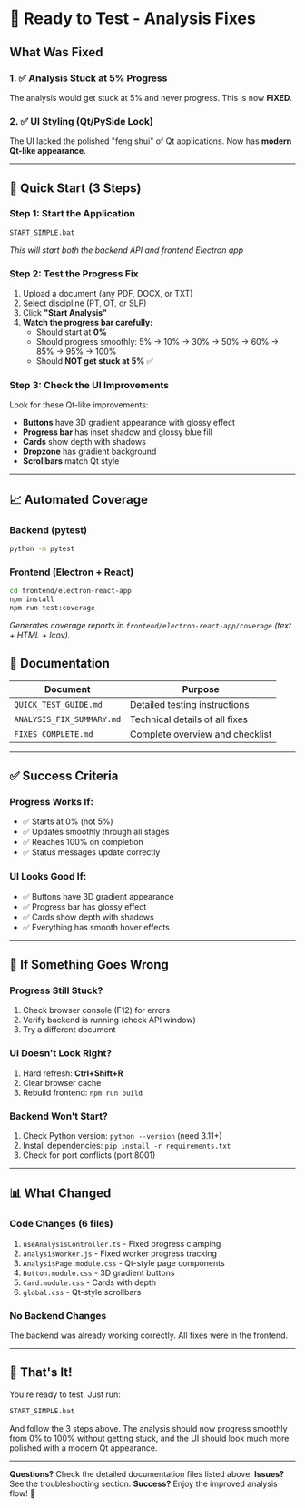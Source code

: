# 🎯 Ready to Test - Analysis Fixes

## What Was Fixed

### 1. ✅ Analysis Stuck at 5% Progress
The analysis would get stuck at 5% and never progress. This is now **FIXED**.

### 2. ✅ UI Styling (Qt/PySide Look)
The UI lacked the polished "feng shui" of Qt applications. Now has **modern Qt-like appearance**.

---

## 🚀 Quick Start (3 Steps)

### Step 1: Start the Application
```bash
START_SIMPLE.bat
```
*This will start both the backend API and frontend Electron app*

### Step 2: Test the Progress Fix
1. Upload a document (any PDF, DOCX, or TXT)
2. Select discipline (PT, OT, or SLP)
3. Click **"Start Analysis"**
4. **Watch the progress bar carefully:**
   - Should start at **0%**
   - Should progress smoothly: 5% → 10% → 30% → 50% → 60% → 85% → 95% → 100%
   - Should **NOT get stuck at 5%** ✅

### Step 3: Check the UI Improvements
Look for these Qt-like improvements:
- **Buttons** have 3D gradient appearance with glossy effect
- **Progress bar** has inset shadow and glossy blue fill
- **Cards** show depth with shadows
- **Dropzone** has gradient background
- **Scrollbars** match Qt style

---

## 📈 Automated Coverage

### Backend (pytest)
```bash
python -m pytest
```

### Frontend (Electron + React)
```bash
cd frontend/electron-react-app
npm install
npm run test:coverage
```

*Generates coverage reports in `frontend/electron-react-app/coverage` (text + HTML + lcov).*

## 📖 Documentation

| Document | Purpose |
|----------|---------|
| `QUICK_TEST_GUIDE.md` | Detailed testing instructions |
| `ANALYSIS_FIX_SUMMARY.md` | Technical details of all fixes |
| `FIXES_COMPLETE.md` | Complete overview and checklist |

---

## ✅ Success Criteria

### Progress Works If:
- ✅ Starts at 0% (not 5%)
- ✅ Updates smoothly through all stages
- ✅ Reaches 100% on completion
- ✅ Status messages update correctly

### UI Looks Good If:
- ✅ Buttons have 3D gradient appearance
- ✅ Progress bar has glossy effect
- ✅ Cards show depth with shadows
- ✅ Everything has smooth hover effects

---

## 🐛 If Something Goes Wrong

### Progress Still Stuck?
1. Check browser console (F12) for errors
2. Verify backend is running (check API window)
3. Try a different document

### UI Doesn't Look Right?
1. Hard refresh: **Ctrl+Shift+R**
2. Clear browser cache
3. Rebuild frontend: `npm run build`

### Backend Won't Start?
1. Check Python version: `python --version` (need 3.11+)
2. Install dependencies: `pip install -r requirements.txt`
3. Check for port conflicts (port 8001)

---

## 📊 What Changed

### Code Changes (6 files)
1. `useAnalysisController.ts` - Fixed progress clamping
2. `analysisWorker.js` - Fixed worker progress tracking
3. `AnalysisPage.module.css` - Qt-style page components
4. `Button.module.css` - 3D gradient buttons
5. `Card.module.css` - Cards with depth
6. `global.css` - Qt-style scrollbars

### No Backend Changes
The backend was already working correctly. All fixes were in the frontend.

---

## 🎉 That's It!

You're ready to test. Just run:
```bash
START_SIMPLE.bat
```

And follow the 3 steps above. The analysis should now progress smoothly from 0% to 100% without getting stuck, and the UI should look much more polished with a modern Qt appearance.

---

**Questions?** Check the detailed documentation files listed above.
**Issues?** See the troubleshooting section.
**Success?** Enjoy the improved analysis flow! 🚀
